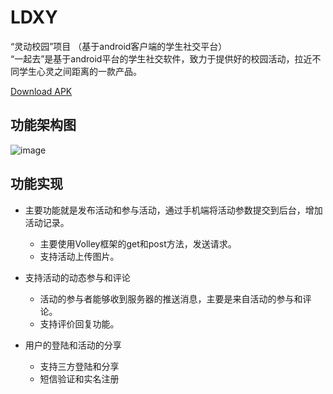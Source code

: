 # LDXY
“灵动校园”项目 （基于android客户端的学生社交平台）<br>
“一起去”是基于android平台的学生社交软件，致力于提供好的校园活动，拉近不同学生心灵之间距离的一款产品。<br>

[Download APK]()

## 功能架构图
![image]()
## 功能实现
* 主要功能就是发布活动和参与活动，通过手机端将活动参数提交到后台，增加活动记录。<br>
  * 主要使用Volley框架的get和post方法，发送请求。<br>
  * 支持活动上传图片。<br>

* 支持活动的动态参与和评论<br>
  * 活动的参与者能够收到服务器的推送消息，主要是来自活动的参与和评论。
  * 支持评价回复功能。

* 用户的登陆和活动的分享
  * 支持三方登陆和分享
  * 短信验证和实名注册
  
  
  
